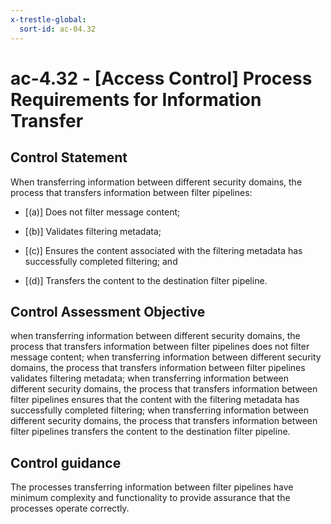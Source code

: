 ```yaml
---
x-trestle-global:
  sort-id: ac-04.32
---
```


# ac-4.32 - \[Access Control\] Process Requirements for Information Transfer

## Control Statement

When transferring information between different security domains, the process that transfers information between filter pipelines:

- \[(a)\] Does not filter message content;

- \[(b)\] Validates filtering metadata;

- \[(c)\] Ensures the content associated with the filtering metadata has successfully completed filtering; and

- \[(d)\] Transfers the content to the destination filter pipeline.

## Control Assessment Objective

when transferring information between different security domains, the process that transfers information between filter pipelines does not filter message content;
when transferring information between different security domains, the process that transfers information between filter pipelines validates filtering metadata;
when transferring information between different security domains, the process that transfers information between filter pipelines ensures that the content with the filtering metadata has successfully completed filtering;
when transferring information between different security domains, the process that transfers information between filter pipelines transfers the content to the destination filter pipeline.

## Control guidance

The processes transferring information between filter pipelines have minimum complexity and functionality to provide assurance that the processes operate correctly.
